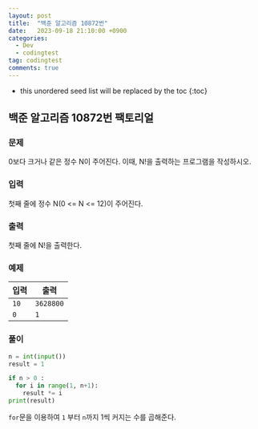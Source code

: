 ```yaml
---
layout: post
title:  "백준 알고리즘 10872번"
date:   2023-09-18 21:10:00 +0900
categories:
  - Dev
  - codingtest
tag: codingtest
comments: true
---
```


* this unordered seed list will be replaced by the toc
{:toc}

## 백준 알고리즘 10872번 팩토리얼

### 문제

0보다 크거나 같은 정수 N이 주어진다. 이때, N!을 출력하는 프로그램을 작성하시오.

### 입력

첫째 줄에 정수 N(0 <= N <= 12)이 주어진다.

### 출력

첫째 줄에 N!을 출력한다.

### 예제

| 입력 | 출력 |
| --- | --- |
| `10` | `3628800` |
| `0` | `1` |

### 풀이

```py
n = int(input())
result = 1

if n > 0 :
  for i in range(1, n+1):
    result *= i
print(result)
```

`for`문을 이용하여 `1` 부터 `n`까지 1씩 커지는 수를 곱해준다.